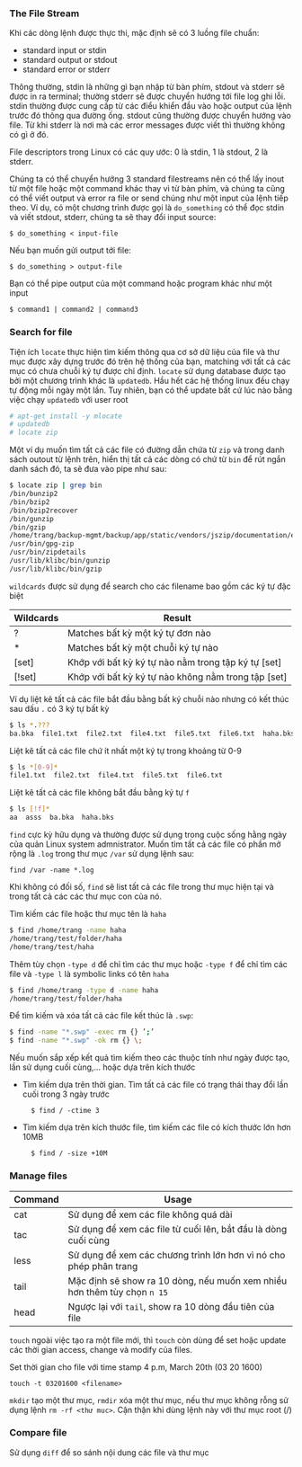 ﻿### The File Stream

Khi các dòng lệnh được thực thi, mặc định sẽ có 3 luồng file chuẩn:

* standard input or stdin
* standard output or stdout
* standard error or stderr

Thông thường, stdin là những gì bạn nhập từ bàn phím, stdout và stderr sẽ được in ra terminal; thường stderr sẽ được chuyển hướng tới file log ghi lỗi. stdin thường được cung cấp từ các điểu khiển đầu vào hoặc output của lệnh trước đó thông qua đường ống. stdout cũng thường được chuyển hướng vào file. Từ khi stderr là nơi mà các error messages được viết thì thường không có gì ở đó.

File descriptors trong Linux có các quy ước: 0 là stdin, 1 là stdout, 2 là stderr. 

Chúng ta có thể chuyển hướng 3 standard filestreams nên có thể lấy inout từ một file hoặc một command khác thay vì từ bàn phím, và chúng ta cũng có thể viết output và error ra file or send chúng như một input của lệnh tiếp theo. Ví dụ, có một chương trình được gọi là `do_something` có thể đọc stdin và viết stdout, stderr, chúng ta sẽ thay đổi input source:

	$ do_something < input-file

Nếu bạn muốn gửi output tới file:

	$ do_something > output-file

Bạn có thể pipe output của một command hoặc program khác như một input

	$ command1 | command2 | command3

### Search for file

Tiện ích `locate` thực hiện tìm kiếm thông qua cơ sở dữ liệu của file và thư mục được xây dựng trước đó trên hệ thống của bạn, matching với tất cả các mục có chưa chuỗi ký tự được chỉ định. `locate` sử dụng database được tạo bởi một chương trình khác là `updatedb`. Hầu hết các hệ thống linux đều chạy tự động mỗi ngày một lần. Tuy nhiên, bạn có thể update bất cứ lúc nào bằng việc chạy `updatedb` với user root

```sh
# apt-get install -y mlocate
# updatedb
# locate zip
```

Một ví dụ muốn tìm tất cả các file có đường dẫn chứa từ `zip` và trong danh sách outout từ lệnh trên, hiển thị tất cả các dòng có chứ từ `bin` để rút ngắn danh sách đó, ta sẽ đưa vào pipe như sau: 

```sh
$ locate zip | grep bin
/bin/bunzip2
/bin/bzip2
/bin/bzip2recover
/bin/gunzip
/bin/gzip
/home/trang/backup-mgmt/backup/app/static/vendors/jszip/documentation/examples/get-binary-files-ajax.html
/usr/bin/gpg-zip
/usr/bin/zipdetails
/usr/lib/klibc/bin/gunzip
/usr/lib/klibc/bin/gzip
```

`wildcards` được sử dụng để search cho các filename bao gồm các ký tự đặc biệt

| Wildcards | Result |
|-----------|--------|
| ? | Matches bất kỳ một ký tự đơn nào |
| * | Matches bất kỳ một chuỗi ký tự nào |
| [set] | Khớp với bất kỳ ký tự nào nằm trong tập ký tự [set] |
| [!set] | Khớp với bất kỳ ký tự nào không nằm trong tập [set] |

Ví dụ liệt kê tất cả các file bắt đầu bằng bất ký chuỗi nào nhưng có kết thúc sau dấu `.` có 3 ký tự bất kỳ

```sh
$ ls *.???
ba.bka  file1.txt  file2.txt  file4.txt  file5.txt  file6.txt  haha.bks
```

Liệt kê tất cả các file chứ ít nhất một ký tự trong khoảng từ 0-9

```sh
$ ls *[0-9]*
file1.txt  file2.txt  file4.txt  file5.txt  file6.txt
```

Liệt kê tất cả các file không bắt đầu bằng ký tự `f`

```sh
$ ls [!f]*
aa  asss  ba.bka  haha.bks
```

`find` cực kỳ hữu dụng và thường được sử dụng trong cuộc sống hằng ngày của quản Linux system admnistrator. Muốn tìm tất cả các file có phần mở rộng là `.log` trong thư mục `/var` sử dụng lệnh sau:

	find /var -name *.log

Khi không có đối số, `find` sẽ list tất cả các file trong thư mục hiện tại và trong tất cả các các thư mục con của nó. 

Tìm kiếm các file hoặc thư mục tên là `haha`

```sh
$ find /home/trang -name haha
/home/trang/test/folder/haha
/home/trang/test/haha
```

Thêm tùy chọn `-type d` để chỉ tìm các thư mục hoặc `-type f` để chỉ tìm các file và `-type l` là symbolic links có tên `haha` 

```sh
$ find /home/trang -type d -name haha
/home/trang/test/folder/haha
```

Để tìm kiếm và xóa tất cả các file kết thúc là `.swp`: 

```sh
$ find -name "*.swp" -exec rm {} ’;’
$ find -name "*.swp" -ok rm {} \;
``` 

Nếu muốn sắp xếp kết quả tìm kiếm theo các thuộc tính như ngày được tạo, lần sử dụng cuối cùng,... hoặc dựa trên kích thước

* Tìm kiếm dựa trên thời gian. Tìm tất cả các file có trạng thái thay đổi lần cuối trong 3 ngày trước

		$ find / -ctime 3

* Tìm kiếm dựa trên kích thước file, tìm kiếm các file có kích thước lớn hơn 10MB

		$ find / -size +10M

### Manage files

| Command | Usage |
|---------|-------|
| cat |	Sử dụng để xem các file không quá dài |
| tac | Sử dụng để xem các file từ cuối lên, bắt đầu là dòng cuối cùng |
| less | Sử dụng để xem các chương trình lớn hơn vì nó cho phép phân trang |
| tail | Mặc định sẽ show ra 10 dòng, nếu muốn xem nhiều hơn thêm tùy chọn `n 15` |
| head | Ngược lại với `tail`, show ra 10 dòng đầu tiên của file |


`touch` ngoài việc tạo ra một file mới, thì `touch` còn dùng để set hoặc update các thời gian access, change và modify của files.

Set thời gian cho file với time stamp 4 p.m, March 20th (03 20 1600)

	touch -t 03201600 <filename>

`mkdir` tạo một thư mục, `rmdir` xóa một thư mục, nếu thư mục không rỗng sử dụng lệnh `rm -rf <thư muc>`. Cận thận khi dùng lệnh này với thư mục root (/)

### Compare file

Sử dụng `diff` để so sánh nội dung các file và  thư mục

